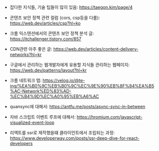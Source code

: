- 잡다한 지식들, 기술 팁들이 많이 있음: https://taegon.kim/page/4

- 콘텐츠 보안 정책 관련 컬럼 (cors, csp등을 다룸): https://web.dev/articles/csp?hl=ko
- 크롬 익스텐션에서의 콘텐츠 보안 정책 분석 글: https://itchallenger.tistory.com/857
- CDN관련 아주 좋은 글: https://web.dev/articles/content-delivery-networks?hl=kr

- 구글에서 관리하는 웹개발자에게 유용할 지식들 관리하는 웹페이지: https://web.dev/patterns/layout?hl=kr
- 크롬 네트워크 탭: https://velog.io/@te-ing/%EA%B0%9C%EB%B0%9C%EC%9E%90%EB%8F%84%EA%B5%AC-Network%ED%83%AD-%EC%B4%9D%EC%A0%95%EB%A6%AC

- quansync에 대해서: https://antfu.me/posts/async-sync-in-between

- 자바 스크립트 이벤트 루프에 대해서: https://hromium.com/javascript-visualized-event-loop

- 리액트를 ssr로 제작했을떄 클라이언트에서 조립되는 과정: https://www.developerway.com/posts/ssr-deep-dive-for-react-developers
